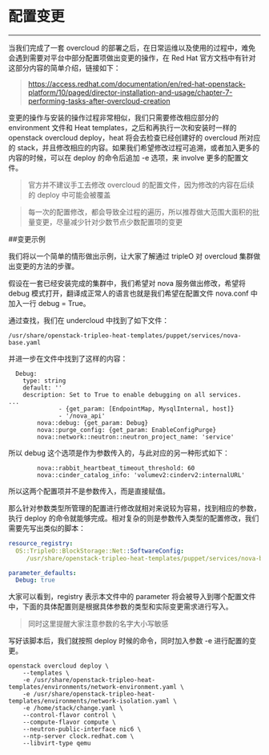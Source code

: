 # 配置变更

---

当我们完成了一套 overcloud 的部署之后，在日常运维以及使用的过程中，难免会遇到需要对平台中部分配置项做出变更的操作，在 Red Hat 官方文档中有针对这部分内容的简单介绍，链接如下：

> https://access.redhat.com/documentation/en/red-hat-openstack-platform/10/paged/director-installation-and-usage/chapter-7-performing-tasks-after-overcloud-creation

变更的操作与安装的操作过程非常相似，我们只需要修改相应部分的 environment 文件和 Heat templates，之后和再执行一次和安装时一样的 openstack overcloud deploy，heat 将会去检查已经创建好的 overcloud 所对应的 stack，并且修改相应的内容。如果我们希望修改过程可追溯，或者加入更多的内容的时候，可以在 deploy 的命令后追加 -e 选项，来 involve 更多的配置文件。

> 官方并不建议手工去修改 overcloud 的配置文件，因为修改的内容在后续的 deploy 中可能会被覆盖

> 每一次的配置修改，都会导致全过程的遍历，所以推荐做大范围大面积的批量变更，尽量减少针对少数节点少数配置项的变更

##变更示例

我们将以一个简单的情形做出示例，让大家了解通过 tripleO 对 overcloud 集群做出变更的方法的步骤。

假设在一套已经安装完成的集群中，我们希望对 nova 服务做出修改，希望将 debug 模式打开，翻译成正常人的语言也就是我们希望在配置文件 nova.conf 中加入一行 debug = True。

通过查找，我们在 undercloud 中找到了如下文件：

```shell
/usr/share/openstack-tripleo-heat-templates/puppet/services/nova-base.yaml
```

并进一步在文件中找到了这样的内容：

```shell
  Debug:
    type: string
    default: ''
    description: Set to True to enable debugging on all services.
...
              - {get_param: [EndpointMap, MysqlInternal, host]}
              - '/nova_api'
        nova::debug: {get_param: Debug}
        nova::purge_config: {get_param: EnableConfigPurge}
        nova::network::neutron::neutron_project_name: 'service'

```

所以 debug 这个选项是作为参数传入的，与此对应的另一种形式如下：

```shell
        nova::rabbit_heartbeat_timeout_threshold: 60
        nova::cinder_catalog_info: 'volumev2:cinderv2:internalURL'
```

所以这两个配置项并不是参数传入，而是直接赋值。

那么针对参数类型所管理的配置进行修改就相对来说较为容易，找到相应的参数，执行 deploy 的命令就能够完成。相对复杂的则是参数传入类型的配置修改，我们需要先写出类似的脚本：

```yaml
resource_registry:
  OS::TripleO::BlockStorage::Net::SoftwareConfig:
     /usr/share/openstack-tripleo-heat-templates/puppet/services/nova-base.yaml

parameter_defaults:
  Debug: true
```

大家可以看到，registry 表示本文件中的 parameter 将会被导入到哪个配置文件中，下面的具体配置则是根据具体参数的类型和实际变更需求进行写入。

>同时这里提醒大家注意参数的名字大小写敏感

写好该脚本后，我们就按照 deploy 时候的命令，同时加入参数 -e 进行配置的变更。

```shell
openstack overcloud deploy \
    --templates \
    -e /usr/share/openstack-tripleo-heat-templates/environments/network-environment.yaml \
    -e /usr/share/openstack-tripleo-heat-templates/environments/network-isolation.yaml \
    -e /home/stack/change.yaml \
    --control-flavor control \
    --compute-flavor compute \
    --neutron-public-interface nic6 \
    --ntp-server clock.redhat.com \
    --libvirt-type qemu
```